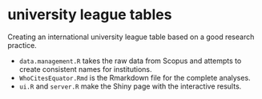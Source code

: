 # university league tables
Creating an international university league table based on a good research practice.

* `data.management.R` takes the raw data from Scopus and attempts to create consistent names for institutions.
* `WhoCitesEquator.Rmd` is the Rmarkdown file for the complete analyses.
* `ui.R` and `server.R` make the Shiny page with the interactive results.
